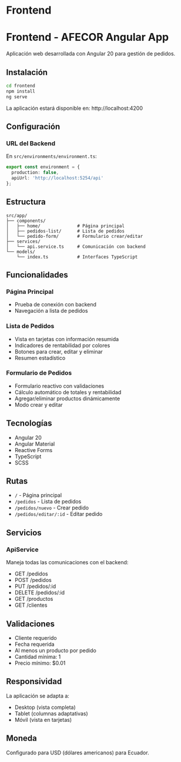 # Frontend

<!-- Instrucciones para ejecutar el frontend -->

# Frontend - AFECOR Angular App

Aplicación web desarrollada con Angular 20 para gestión de pedidos.

## Instalación

```bash
cd frontend
npm install
ng serve
```

La aplicación estará disponible en: http://localhost:4200

## Configuración

### URL del Backend
En `src/environments/environment.ts`:

```typescript
export const environment = {
  production: false,
  apiUrl: 'http://localhost:5254/api'
};
```

## Estructura

```
src/app/
├── components/
│   ├── home/              # Página principal
│   ├── pedidos-list/      # Lista de pedidos
│   └── pedido-form/       # Formulario crear/editar
├── services/
│   └── api.service.ts     # Comunicación con backend
└── models/
    └── index.ts           # Interfaces TypeScript
```

## Funcionalidades

### Página Principal
- Prueba de conexión con backend
- Navegación a lista de pedidos

### Lista de Pedidos
- Vista en tarjetas con información resumida
- Indicadores de rentabilidad por colores
- Botones para crear, editar y eliminar
- Resumen estadístico

### Formulario de Pedidos
- Formulario reactivo con validaciones
- Cálculo automático de totales y rentabilidad
- Agregar/eliminar productos dinámicamente
- Modo crear y editar

## Tecnologías

- Angular 20
- Angular Material
- Reactive Forms
- TypeScript
- SCSS

## Rutas

- `/` - Página principal
- `/pedidos` - Lista de pedidos
- `/pedidos/nuevo` - Crear pedido
- `/pedidos/editar/:id` - Editar pedido

## Servicios

### ApiService
Maneja todas las comunicaciones con el backend:
- GET /pedidos
- POST /pedidos
- PUT /pedidos/:id
- DELETE /pedidos/:id
- GET /productos
- GET /clientes

## Validaciones

- Cliente requerido
- Fecha requerida
- Al menos un producto por pedido
- Cantidad mínima: 1
- Precio mínimo: $0.01

## Responsividad

La aplicación se adapta a:
- Desktop (vista completa)
- Tablet (columnas adaptativas)
- Móvil (vista en tarjetas)

## Moneda

Configurado para USD (dólares americanos) para Ecuador.